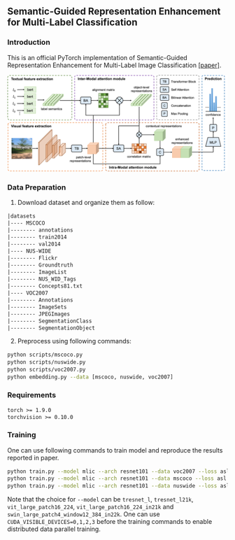 ## Semantic-Guided Representation Enhancement for Multi-Label Classification

### Introduction
This is an official PyTorch implementation of Semantic-Guided Representation Enhancement for Multi-Label Image Classification [[paper]]().

![alt tsformer](src/framework.png)


### Data Preparation
1. Download dataset and organize them as follow:
```
|datasets
|---- MSCOCO
|-------- annotations
|-------- train2014
|-------- val2014
|---- NUS-WIDE
|-------- Flickr
|-------- Groundtruth
|-------- ImageList
|-------- NUS_WID_Tags
|-------- Concepts81.txt
|---- VOC2007
|-------- Annotations
|-------- ImageSets
|-------- JPEGImages
|-------- SegmentationClass
|-------- SegmentationObject
```

2. Preprocess using following commands:
```bash
python scripts/mscoco.py
python scripts/nuswide.py
python scripts/voc2007.py
python embedding.py --data [mscoco, nuswide, voc2007]
```

### Requirements
```
torch >= 1.9.0
torchvision >= 0.10.0
```

### Training
One can use following commands to train model and reproduce the results reported in paper.
```bash
python train.py --model mlic --arch resnet101 --data voc2007 --loss asl --batch-size 128 --lr 0.00009 --lamda 0.1 --ema-decay 0.9983 --pos
python train.py --model mlic --arch resnet101 --data mscoco --loss asl --batch-size 128 --lr 0.00009 --lamda 0.4 --pos
python train.py --model mlic --arch resnet101 --data nuswide --loss asl --batch-size 128 --lr 0.00009 --lamda 0.05 --pos
```
Note that the choice for `--model` can be `tresnet_l`, `tresnet_l21k`, `vit_large_patch16_224`, `vit_large_patch16_224_in21k` and `swin_large_patch4_window12_384_in22k`. One can use `CUDA_VISIBLE_DEVICES=0,1,2,3` before the training commands to enable distributed data parallel training.